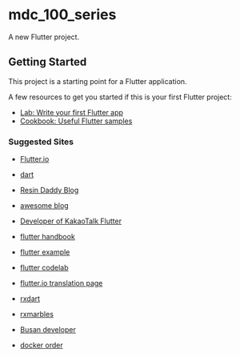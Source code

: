 # mdc_100_series

A new Flutter project.

## Getting Started

This project is a starting point for a Flutter application.

A few resources to get you started if this is your first Flutter project:

- [Lab: Write your first Flutter app](https://flutter.io/docs/get-started/codelab)
- [Cookbook: Useful Flutter samples](https://flutter.io/docs/cookbook)

### Suggested Sites

- [Flutter.io](https://flutter.io/)

- [dart](https://www.dartlang.org/)

- [Resin Daddy Blog](http://javaexpert.tistory.com/category/%EC%8A%A4%ED%84%B0%EB%94%94/Flutter)

- [awesome blog](https://github.com/Solido/awesome-flutter)

- [Developer of KakaoTalk Flutter](https://open.kakao.com/o/gsshoXJ)

- [flutter handbook](https://kodestat.gitbook.io/flutter/)

- [flutter example](https://flutterbyexample.com/)

- [flutter codelab](https://flutter.io/docs/codelabs)

- [flutter.io translation page](https://github.com/JumpToFlutter/OfficialDocumentation/)

- [rxdart](https://github.com/ReactiveX/rxdart)

- [rxmarbles](http://rxmarbles.com/)

- [Busan developer](https://cafe.naver.com/busandev)

- [docker order](http://javaexpert.tistory.com/category/%EC%8A%A4%ED%84%B0%EB%94%94/Docker%20%26%20Kubernates)
